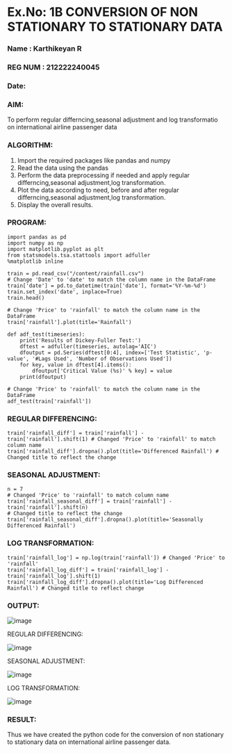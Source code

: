 # Ex.No: 1B  CONVERSION OF NON STATIONARY TO STATIONARY DATA
### Name : Karthikeyan R
### REG NUM : 212222240045
### Date: 

### AIM:
To perform regular differncing,seasonal adjustment and log transformatio on international airline passenger data
### ALGORITHM:
1. Import the required packages like pandas and numpy
2. Read the data using the pandas
3. Perform the data preprocessing if needed and apply regular differncing,seasonal adjustment,log transformation.
4. Plot the data according to need, before and after regular differncing,seasonal adjustment,log transformation.
5. Display the overall results.
### PROGRAM:
```
import pandas as pd
import numpy as np
import matplotlib.pyplot as plt
from statsmodels.tsa.stattools import adfuller
%matplotlib inline

train = pd.read_csv("/content/rainfall.csv")
# Change 'Date' to 'date' to match the column name in the DataFrame
train['date'] = pd.to_datetime(train['date'], format='%Y-%m-%d')  
train.set_index('date', inplace=True)  
train.head()

# Change 'Price' to 'rainfall' to match the column name in the DataFrame
train['rainfall'].plot(title='Rainfall') 

def adf_test(timeseries):
    print('Results of Dickey-Fuller Test:')
    dftest = adfuller(timeseries, autolag='AIC')
    dfoutput = pd.Series(dftest[0:4], index=['Test Statistic', 'p-value', '#Lags Used', 'Number of Observations Used'])
    for key, value in dftest[4].items():
        dfoutput['Critical Value (%s)' % key] = value
    print(dfoutput)

# Change 'Price' to 'rainfall' to match the column name in the DataFrame
adf_test(train['rainfall'])
```

### REGULAR DIFFERENCING:
```
train['rainfall_diff'] = train['rainfall'] - train['rainfall'].shift(1) # Changed 'Price' to 'rainfall' to match column name
train['rainfall_diff'].dropna().plot(title='Differenced Rainfall') # Changed title to reflect the change
```

### SEASONAL ADJUSTMENT:
```
n = 7
# Changed 'Price' to 'rainfall' to match column name
train['rainfall_seasonal_diff'] = train['rainfall'] - train['rainfall'].shift(n) 
# Changed title to reflect the change
train['rainfall_seasonal_diff'].dropna().plot(title='Seasonally Differenced Rainfall')
```
### LOG TRANSFORMATION:

```
train['rainfall_log'] = np.log(train['rainfall']) # Changed 'Price' to 'rainfall'
train['rainfall_log_diff'] = train['rainfall_log'] - train['rainfall_log'].shift(1)
train['rainfall_log_diff'].dropna().plot(title='Log Differenced Rainfall') # Changed title to reflect change
```


### OUTPUT:

![image](https://github.com/user-attachments/assets/0230d946-1999-4a64-9f74-4070c6a3b6a0)



REGULAR DIFFERENCING:

![image](https://github.com/user-attachments/assets/d72b6ff5-edbc-4e86-a20f-11c460a64df9)


SEASONAL ADJUSTMENT:

![image](https://github.com/user-attachments/assets/8d61e08f-60f4-4589-9678-1180e8f98d17)


LOG TRANSFORMATION:

![image](https://github.com/user-attachments/assets/1b21a633-1a4d-4ea0-87a9-27e69ba7009b)



### RESULT:
Thus we have created the python code for the conversion of non stationary to stationary data on international airline passenger
data.
